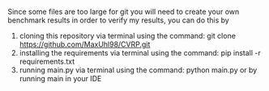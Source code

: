 Since some files are too large for git you will need to create your own benchmark results in order to verify my results, you can do this by 
1. cloning this repository via terminal using the command: git clone https://github.com/MaxUhl98/CVRP.git
2. installing the requirements via terminal using the command: pip install -r requirements.txt
3. running main.py via terminal using the command: python main.py 
   or by running main in your IDE